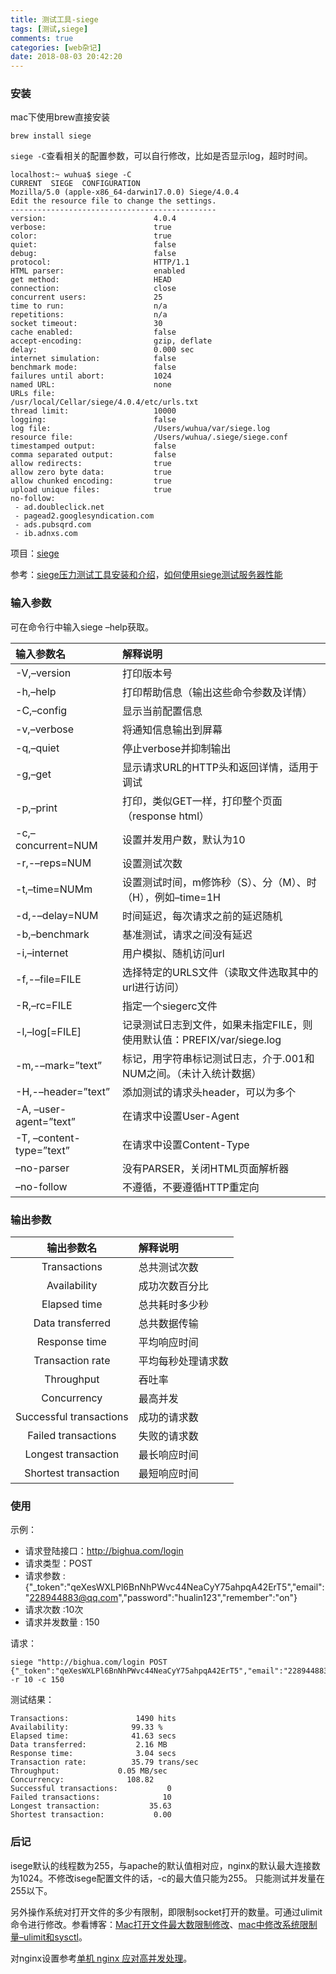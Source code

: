 ```yaml
---
title: 测试工具-siege
tags: [测试,siege]
comments: true
categories: [web杂记]
date: 2018-08-03 20:42:20
---
```

### 安装
mac下使用brew直接安装

```
brew install siege
```
`siege -C`查看相关的配置参数，可以自行修改，比如是否显示log，超时时间。

```
localhost:~ wuhua$ siege -C
CURRENT  SIEGE  CONFIGURATION
Mozilla/5.0 (apple-x86_64-darwin17.0.0) Siege/4.0.4
Edit the resource file to change the settings.
----------------------------------------------
version:                        4.0.4
verbose:                        true
color:                          true
quiet:                          false
debug:                          false
protocol:                       HTTP/1.1
HTML parser:                    enabled
get method:                     HEAD
connection:                     close
concurrent users:               25
time to run:                    n/a
repetitions:                    n/a
socket timeout:                 30
cache enabled:                  false
accept-encoding:                gzip, deflate
delay:                          0.000 sec
internet simulation:            false
benchmark mode:                 false
failures until abort:           1024
named URL:                      none
URLs file:                      /usr/local/Cellar/siege/4.0.4/etc/urls.txt
thread limit:                   10000
logging:                        false
log file:                       /Users/wuhua/var/siege.log
resource file:                  /Users/wuhua/.siege/siege.conf
timestamped output:             false
comma separated output:         false
allow redirects:                true
allow zero byte data:           true
allow chunked encoding:         true
upload unique files:            true
no-follow:
 - ad.doubleclick.net
 - pagead2.googlesyndication.com
 - ads.pubsqrd.com
 - ib.adnxs.com
``` 

项目：[siege](https://github.com/JoeDog/siege)

参考：[siege压力测试工具安装和介绍](https://blog.csdn.net/shangmingtao/article/details/73850292#1siege%E4%BB%8B%E7%BB%8D)，[如何使用siege测试服务器性能](https://www.cnblogs.com/lawlietfans/p/6873306.html)

### 输入参数
可在命令行中输入siege –help获取。

输入参数名 | 解释说明
:- | :-
-V,–version | 打印版本号
-h,–help | 打印帮助信息（输出这些命令参数及详情）
-C,–config | 显示当前配置信息
-v,–verbose | 将通知信息输出到屏幕
-q,–quiet | 停止verbose并抑制输出
-g,–get | 显示请求URL的HTTP头和返回详情，适用于调试
-p,–print | 打印，类似GET一样，打印整个页面（response html）
-c,–concurrent=NUM | 设置并发用户数，默认为10
-r,-–reps=NUM | 设置测试次数
-t,–time=NUMm | 设置测试时间，m修饰秒（S）、分（M）、时（H），例如–time=1H
-d,-–delay=NUM | 时间延迟，每次请求之前的延迟随机
-b,–benchmark | 基准测试，请求之间没有延迟
-i,–internet | 用户模拟、随机访问url
-f,-–file=FILE | 选择特定的URLS文件（读取文件选取其中的url进行访问）
-R,–rc=FILE | 指定一个siegerc文件
-l,–log[=FILE] | 记录测试日志到文件，如果未指定FILE，则使用默认值：PREFIX/var/siege.log
-m,-–mark=”text” | 标记，用字符串标记测试日志，介于.001和NUM之间。（未计入统计数据）
-H,-–header=”text” | 添加测试的请求头header，可以为多个
-A, –user-agent=”text” | 在请求中设置User-Agent
-T, –content-type=”text” | 在请求中设置Content-Type
–no-parser | 没有PARSER，关闭HTML页面解析器
–no-follow | 不遵循，不要遵循HTTP重定向

### 输出参数

输出参数名 | 解释说明
:-: | :- 
Transactions | 总共测试次数
Availability | 成功次数百分比
Elapsed time | 总共耗时多少秒
Data transferred | 总共数据传输
Response time | 平均响应时间
Transaction rate | 平均每秒处理请求数
Throughput | 吞吐率
Concurrency | 最高并发
Successful transactions | 成功的请求数
Failed transactions | 失败的请求数
Longest transaction | 最长响应时间
Shortest transaction | 最短响应时间

### 使用
示例：

* 请求登陆接口：http://bighua.com/login
* 请求类型：POST
* 请求参数 : {"_token":"qeXesWXLPl6BnNhPWvc44NeaCyY75ahpqA42ErT5","email":"228944883@qq.com","password":"hualin123","remember":"on"}
* 请求次数 :10次
* 请求并发数量 : 150

请求：

```
siege "http://bighua.com/login POST {"_token":"qeXesWXLPl6BnNhPWvc44NeaCyY75ahpqA42ErT5","email":"228944883@qq.com","password":"hualin123","remember":"on"}" -r 10 -c 150
```
测试结果：

```
Transactions:		        1490 hits
Availability:		       99.33 %
Elapsed time:		       41.63 secs
Data transferred:	        2.16 MB
Response time:		        3.04 secs
Transaction rate:	       35.79 trans/sec
Throughput:		        0.05 MB/sec
Concurrency:		      108.82
Successful transactions:           0
Failed transactions:	          10
Longest transaction:	       35.63
Shortest transaction:	        0.00
```

### 后记
isege默认的线程数为255，与apache的默认值相对应，nginx的默认最大连接数为1024。不修改isege配置文件的话，-c的最大值只能为255。 只能测试并发量在255以下。

另外操作系统对打开文件的多少有限制，即限制socket打开的数量。可通过ulimit命令进行修改。参看博客：[Mac打开文件最大数限制修改](https://blog.csdn.net/z1134145881/article/details/52573441/)、[mac中修改系统限制量–ulimit和sysctl](https://blog.csdn.net/whereismatrix/article/details/50582919)。

对nginx设置参考[单机 nginx 应对高并发处理](https://blog.csdn.net/hjh15827475896/article/details/53442800)。

